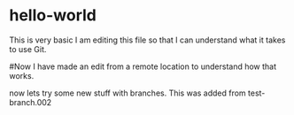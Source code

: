 # hello-world
This is very basic
I am editing this file so that I can understand what it takes to use Git.

#Now I have made an edit from a remote location to understand how that works.

now lets try some new stuff with branches.
This was added from test-branch.002
